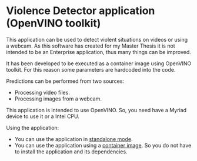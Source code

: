 # Violence Detector application (OpenVINO toolkit)

This application can be used to detect violent situations on videos or using a webcam. As this software has created for my Master Thesis it is not intended to be an Enterprise application, thus many things can be improved.

It has been developed to be executed as a container image using OpenVINO toolkit. For this reason some parameters are hardcoded into the code.

Predictions can be performed from two sources:

* Processing video files.
* Processing images from a webcam.

This application is intended to use OpenVINO. So, you need have a Myriad device to use it or a Intel CPU.

Using the application:

* You can use the application in [standalone mode](standalone.md).
* You can use the application using a [container image](containers.md). So you do not have to install the application and its dependencies.
